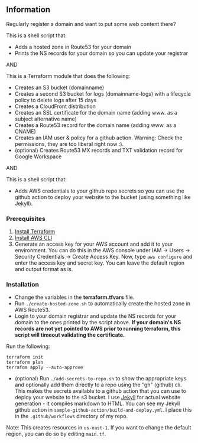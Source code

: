 ## Information

Regularly register a domain and want to put some web content there?


This is a shell script that:
* Adds a hosted zone in Route53 for your domain
* Prints the NS records for your domain so you can update your registrar

AND

This is a Terraform module that does the following:
* Creates an S3 bucket (domainname)
* Creates a second S3 bucket for logs (domainname-logs) with a lifecycle policy to delete logs after 15 days
* Creates a CloudFront distribution
* Creates an SSL certificate for the domain name (adding www. as a subject alternative name)
* Creates a Route53 record for the domain name (adding www. as a CNAME)
* Creates an IAM user & policy for a github action.  Warning: Check the permissions, they are too liberal right now :).
* (optional) Creates Route53 MX records and TXT validation record for Google Workspace
  
AND

This is a shell script that:
* Adds AWS credentials to your github repo secrets so you can use the github action to deploy your website to the bucket (using something like Jekyll).




### Prerequisites


1. [Install Terraform](https://developer.hashicorp.com/terraform/tutorials/aws-get-started/install-cli)
2. [Install AWS CLI](https://docs.aws.amazon.com/cli/latest/userguide/install-cliv2.html)
3. Generate an access key for your AWS account and add it to your environment.  You can do this in the AWS console under IAM -> Users -> Security Credentials -> Create Access Key.    Now, type `aws configure` and enter the access key and secret key.  You can leave the default region and output format as is.


### Installation

* Change the variables in the **terraform.tfvars** file.
* Run `./create-hosted-zone.sh` to automatically create the hosted zone in AWS Route53.
* Login to your domain registrar and update the NS records for your domain to the ones printed by the script above.
**If your domain's NS records are not yet pointed to AWS prior to running terraform, this script will timeout validating the certificate.**

Run the following:
```
terraform init
terraform plan
terrafom apply --auto-approve
```
* (optional) Run `./add-secrets-to-repo.sh` to show the appropriate keys and optionally add them directly to a repo using the "gh" (github) cli.  This makes the secrets available to a github action that you can use to deploy your website to the s3 bucket.  I use [Jekyll](https://jekyllrb.com) for actual website generation - it compiles markdown to HTML.   You can see my Jekyll github action in `sample-github-action/build-and-deploy.yml`.  I place this in the `.github/workflows` directory of my repo. 

Note: This creates resources in `us-east-1`.  If you want to change the default region, you can do so by editing `main.tf`.